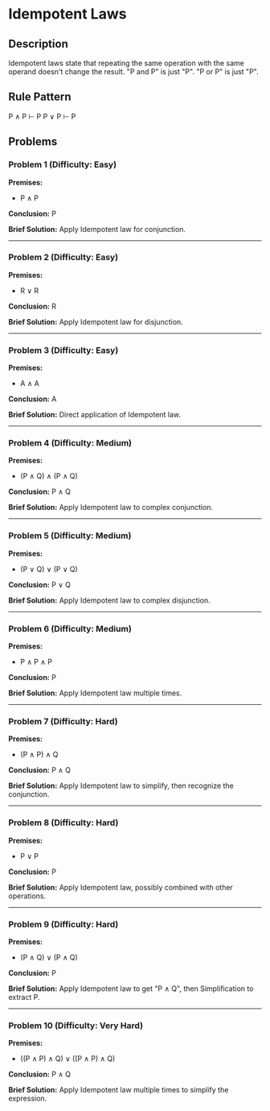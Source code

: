 # Idempotent Laws

## Description
Idempotent laws state that repeating the same operation with the same operand doesn't change the result. "P and P" is just "P". "P or P" is just "P".

## Rule Pattern
P ∧ P ⊢ P
P ∨ P ⊢ P

## Problems

### Problem 1 (Difficulty: Easy)
**Premises:**
- P ∧ P

**Conclusion:** P

**Brief Solution:** Apply Idempotent law for conjunction.

---

### Problem 2 (Difficulty: Easy)
**Premises:**
- R ∨ R

**Conclusion:** R

**Brief Solution:** Apply Idempotent law for disjunction.

---

### Problem 3 (Difficulty: Easy)
**Premises:**
- A ∧ A

**Conclusion:** A

**Brief Solution:** Direct application of Idempotent law.

---

### Problem 4 (Difficulty: Medium)
**Premises:**
- (P ∧ Q) ∧ (P ∧ Q)

**Conclusion:** P ∧ Q

**Brief Solution:** Apply Idempotent law to complex conjunction.

---

### Problem 5 (Difficulty: Medium)
**Premises:**
- (P ∨ Q) ∨ (P ∨ Q)

**Conclusion:** P ∨ Q

**Brief Solution:** Apply Idempotent law to complex disjunction.

---

### Problem 6 (Difficulty: Medium)
**Premises:**
- P ∧ P ∧ P

**Conclusion:** P

**Brief Solution:** Apply Idempotent law multiple times.

---

### Problem 7 (Difficulty: Hard)
**Premises:**
- (P ∧ P) ∧ Q

**Conclusion:** P ∧ Q

**Brief Solution:** Apply Idempotent law to simplify, then recognize the conjunction.

---

### Problem 8 (Difficulty: Hard)
**Premises:**
- P ∨ P

**Conclusion:** P

**Brief Solution:** Apply Idempotent law, possibly combined with other operations.

---

### Problem 9 (Difficulty: Hard)
**Premises:**
- (P ∧ Q) ∨ (P ∧ Q)

**Conclusion:** P

**Brief Solution:** Apply Idempotent law to get "P ∧ Q", then Simplification to extract P.

---

### Problem 10 (Difficulty: Very Hard)
**Premises:**
- ((P ∧ P) ∧ Q) ∨ ((P ∧ P) ∧ Q)

**Conclusion:** P ∧ Q

**Brief Solution:** Apply Idempotent law multiple times to simplify the expression.